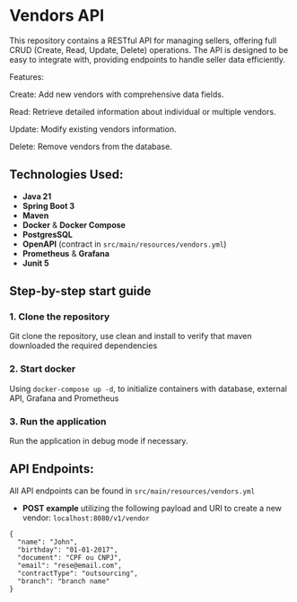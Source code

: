 # Vendors API
This repository contains a RESTful API for managing sellers, offering full CRUD (Create, Read, Update, Delete) operations. The API is designed to be easy to integrate with, providing endpoints to handle seller data efficiently.

Features:

Create: Add new vendors with comprehensive data fields.

Read: Retrieve detailed information about individual or multiple vendors.

Update: Modify existing vendors information.

Delete: Remove vendors from the database.

## Technologies Used:
- **Java 21**
- **Spring Boot 3**
- **Maven**
- **Docker** & **Docker Compose**
- **PostgresSQL**
- **OpenAPI** (contract in `src/main/resources/vendors.yml`)
- **Prometheus** & **Grafana**
- **Junit 5**

## Step-by-step start guide
### 1. Clone the repository
Git clone the repository, use clean and install to verify that maven downloaded the required dependencies
### 2. Start docker
Using `docker-compose up -d`, to initialize containers with database, external API, Grafana and Prometheus
### 3. Run the application
Run the application in debug mode if necessary.

## API Endpoints:
All API endpoints can be found in `src/main/resources/vendors.yml`
- **POST example**
utilizing the following payload and URI to create a new vendor: 
`localhost:8080/v1/vendor`
```
{
  "name": "John",
  "birthday": "01-01-2017",
  "document": "CPF ou CNPJ",
  "email": "rese@email.com",
  "contractType": "outsourcing",
  "branch": "branch name"
}
```

